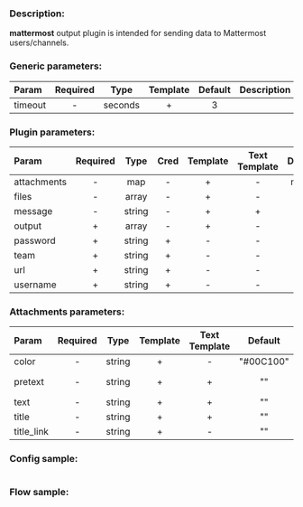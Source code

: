 ### Description:

**mattermost** output plugin is intended for sending data to Mattermost
users/channels.


### Generic parameters:

| Param   | Required |  Type   | Template | Default | Description |
|:--------|:--------:|:-------:|:--------:|:-------:|:------------|
| timeout |    -     | seconds |    +     |    3    |             |


### Plugin parameters:

| Param       | Required |  Type  | Cred | Template | Text Template | Default |             Example              | Description |
|:------------|:--------:|:------:|:----:|:--------:|:-------------:|:-------:|:--------------------------------:|:------------|
| attachments |    -     |  map   |  -   |    +     |       -       |  map[]  |           see example            |             |
| files       |    -     | array  |  -   |    +     |       -       |   ""    | ["twitter.media", "data.array0"] |             |
| message     |    -     | string |  -   |    +     |       +       |   ""    |       "Hello, {{.FLOW}}!"        |             |
| output      |    +     | array  |  -   |    +     |       -       |   []    |      ["news", "@livelace"]       |             |
| password    |    +     | string |  +   |    -     |       -       |   ""    |                ""                |             |
| team        |    +     | string |  +   |    -     |       -       |   ""    |           "superteam"            |             |
| url         |    +     | string |  +   |    -     |       -       |   ""    | "https://mattermost.example.com" |             |
| username    |    +     | string |  +   |    -     |       -       |   ""    |                ""                |             |


### Attachments parameters:

| Param      | Required |  Type  | Template | Text Template |  Default  |          Example          | Description |
|:-----------|:--------:|:------:|:--------:|:-------------:|:---------:|:-------------------------:|:------------|
| color      |    -     | string |    +     |       -       | "#00C100" |         "#E40303"         |             |
| pretext    |    -     | string |    +     |       +       |    ""     | "Pretext {{.TIMEFORMAT}}" |             |
| text       |    -     | string |    +     |       +       |    ""     |    "Hello, {{.FLOW}}!"    |             |
| title      |    -     | string |    +     |       +       |    ""     |     "Title {{.UUID}}"     |             |
| title_link |    -     | string |    +     |       -       |    ""     |   "https://example.com"   |             |


### Config sample:

```toml

```

### Flow sample:

```yaml
```

